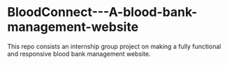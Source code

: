 # BloodConnect---A-blood-bank-management-website
This repo consists an internship group project on making a fully functional and responsive blood bank management website. 

